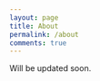 ```yaml
---
layout: page
title: About
permalink: /about
comments: true
---
```


<div class="row justify-content-between">
<div class="col-md-8 pr-5">

<p>Will be updated soon.</p>


</div>

<!-- <div class="col-md-4">

<div class="sticky-top sticky-top-80">
<h5>Buy me a coffee</h5>

<p>Thank you for your support! <a target="_blank" href="https://github.com/imthor">github/imthor <i class="fab fa-github"></i></a>.</p>

<a target="_blank" href="https://www.buymeacoffee.com/" class="btn btn-warning">Buy me a Coffee</a>

</div>
</div> -->
</div>
